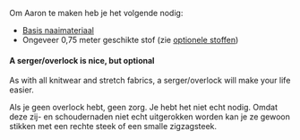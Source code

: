 
Om Aaron te maken heb je het volgende nodig:

- [Basis naaimateriaal](/docs/sewing/basic-sewing-supplies)
- Ongeveer 0,75 meter geschikte stof (zie [optionele stoffen](/docs/patterns/aaron/fabric))

<Note>

#### A serger/overlock is nice, but optional

As with all knitwear and stretch fabrics, a serger/overlock will make your life easier.

Als je geen overlock hebt, geen zorg. Je hebt het niet echt nodig. 
Omdat deze zij- en schoudernaden niet echt uitgerokken worden kan je ze gewoon stikken met een rechte steek of een smalle zigzagsteek.

</Note>
